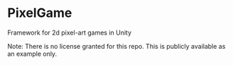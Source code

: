 # PixelGame
Framework for 2d pixel-art games in Unity

Note: There is no license granted for this repo. This is publicly available as an example only.
